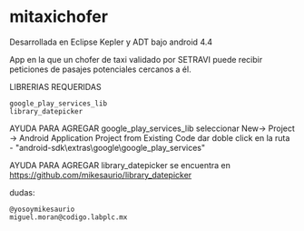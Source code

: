 mitaxichofer
============

Desarrollada en Eclipse Kepler y ADT bajo android 4.4

App en la que un chofer de taxi validado por SETRAVI puede recibir peticiones de pasajes potenciales cercanos a él.


LIBRERIAS REQUERIDAS

    google_play_services_lib
    library_datepicker

AYUDA PARA AGREGAR google_play_services_lib
    seleccionar New-> Project -> Android Application Project from Existing Code
    dar doble click en la ruta - "android-sdk\extras\google\google_play_services"
    
AYUDA PARA AGREGAR library_datepicker
    se encuentra en https://github.com/mikesaurio/library_datepicker


dudas:

    @yosoymikesaurio
    miguel.moran@codigo.labplc.mx
